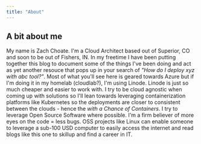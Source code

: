 ```yaml
---
title: "About"
---
```

## A bit about me

My name is Zach Choate. I'm a Cloud Architect based out of Superior, CO and soon to be out of Fishers, IN. In my freetime I have been putting together this blog to document some of the things I've been doing and act as yet another resouce that pops up in your search of *"How do I deploy xyz with abc tool?"*. Most of what you'll see here is geared towards Azure but if I'm doing it in my homelab (cloudlab?), I'm using Linode. Linode is just so much cheaper and easier to work with. I try to be cloud agnostic when coming up with solutions so I'll lean towards leveraging containerization platforms like Kubernetes so the deployments are closer to consistent between the clouds - hence the *with a Chance of Containers*. I try to leverage Open Source Software where possible. I'm a firm believer of more eyes on the code = less bugs. OSS projects like Linux can enable someone to leverage a sub-100 USD computer to easily access the internet and read blogs like this one to skillup and find a career in IT.